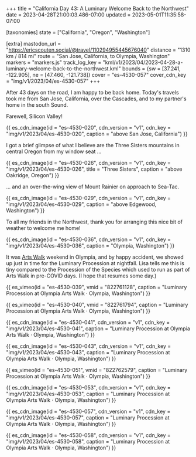 +++
title = "California Day 43: A Luminary Welcome Back to the Northwest"
date = 2023-04-28T21:00:03.486-07:00
updated = 2023-05-01T11:35:58-07:00

[taxonomies]
state = ["California", "Oregon", "Washington"]

[extra]
mastodon_url = "https://ericscouten.social/@travel/110294955445676040"
distance = "1310 km / 814 mi"
route = "San Jose, California, to Olympia, Washington"
markers = "markers.js"
track_log_key = "kml/v1/2023/04/2023-04-28-a-luminary-welcome-back-to-the-northwest.kml"
bounds = {sw = [37.241, -122.905], ne = [47.460, -121.738]}
cover = "es-4530-057"
cover_cdn_key = "img/v1/2023/04/es-4530-057"
+++

After 43 days on the road, I am happy to be back home. Today's travels took me from San Jose, California, over the Cascades, and to my partner's home in the south Sound.

<!-- more -->

Farewell, Silicon Valley!

{{ es_cdn_image(id = "es-4530-020", cdn_version = "v1", cdn_key = "img/v1/2023/04/es-4530-020", caption = "above San Jose, California") }}

I got a brief glimpse of what I believe are the Three Sisters mountains in central Oregon from my window seat ...

{{ es_cdn_image(id = "es-4530-026", cdn_version = "v1", cdn_key = "img/v1/2023/04/es-4530-026", title = "Three Sisters", caption = "above Oakridge, Oregon") }}

... and an over-the-wing view of Mount Rainier on approach to Sea-Tac.

{{ es_cdn_image(id = "es-4530-029", cdn_version = "v1", cdn_key = "img/v1/2023/04/es-4530-029", caption = "above Edgewood, Washington") }}

To all my friends in the Northwest, thank you for arranging this nice bit of weather to welcome me home!

{{ es_cdn_image(id = "es-4530-036", cdn_version = "v1", cdn_key = "img/v1/2023/04/es-4530-036", caption = "Olympia, Washington") }}

It was [Arts Walk](https://www.artswalkoly.com) weekend in Olympia, and by happy accident, we showed up just in time for the Luminary Procession at nightfall. Lisa tells me this is tiny compared to the Procession of the Species which used to run as part of Arts Walk in pre-COVID days. (I hope that resumes some day.)

{{ es_vimeo(id = "es-4530-039", vmid = "822761128", caption = "Luminary Procession at Olympia Arts Walk · Olympia, Washington") }}

{{ es_vimeo(id = "es-4530-040", vmid = "822761794", caption = "Luminary Procession at Olympia Arts Walk · Olympia, Washington") }}

{{ es_cdn_image(id = "es-4530-041", cdn_version = "v1", cdn_key = "img/v1/2023/04/es-4530-041", caption = "Luminary Procession at Olympia Arts Walk · Olympia, Washington") }}

{{ es_cdn_image(id = "es-4530-043", cdn_version = "v1", cdn_key = "img/v1/2023/04/es-4530-043", caption = "Luminary Procession at Olympia Arts Walk · Olympia, Washington") }}

{{ es_vimeo(id = "es-4530-051", vmid = "822762579", caption = "Luminary Procession at Olympia Arts Walk · Olympia, Washington") }}

{{ es_cdn_image(id = "es-4530-053", cdn_version = "v1", cdn_key = "img/v1/2023/04/es-4530-053", caption = "Luminary Procession at Olympia Arts Walk · Olympia, Washington") }}

{{ es_cdn_image(id = "es-4530-057", cdn_version = "v1", cdn_key = "img/v1/2023/04/es-4530-057", caption = "Luminary Procession at Olympia Arts Walk · Olympia, Washington") }}

{{ es_cdn_image(id = "es-4530-058", cdn_version = "v1", cdn_key = "img/v1/2023/04/es-4530-058", caption = "Luminary Procession at Olympia Arts Walk · Olympia, Washington") }}
